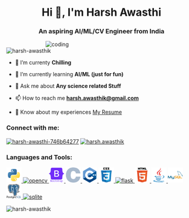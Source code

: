 <h1 align="center">Hi 👋, I'm Harsh Awasthi</h1>
<h3 align="center">An aspiring AI/ML/CV Engineer from India</h3>
<div>
       <img align="right" alt='coding' width='400' src='https://cdn.dribbble.com/users/1162077/screenshots/3848914/programmer.gif'>
</div>



<p align="left"> <img src="https://komarev.com/ghpvc/?username=harsh-awasthik&label=Profile%20views&color=0e75b6&style=flat" alt="harsh-awasthik" /> </p>



- 🔭 I’m currenty **Chilling**

- 🌱 I’m currently learning **AI/ML (just for fun)**

- 💬 Ask me about **Any science related Stuff**

- 📫 How to reach me **harsh.awasthik@gmail.com**

- 📄 Know about my experiences [My Resume](https://docs.google.com/document/d/1xKB7dJvHIlrr6rHp5ltgug0527l3Nf5cwYpe2fiYwk0/edit?usp=sharing)

<h3 align="left">Connect with me:</h3>
<p align="left">
<a href="https://linkedin.com/in/harsh-awasthi-746b64277" target="blank"><img align="center" src="https://raw.githubusercontent.com/rahuldkjain/github-profile-readme-generator/master/src/images/icons/Social/linked-in-alt.svg" alt="harsh-awasthi-746b64277" height="30" width="40" /></a>
<a href="https://instagram.com/harsh.awasthik" target="blank"><img align="center" src="https://raw.githubusercontent.com/rahuldkjain/github-profile-readme-generator/master/src/images/icons/Social/instagram.svg" alt="harsh.awasthik" height="30" width="40" /></a>
</p>

<h3 align="left">Languages and Tools:</h3>
<p align="left">  <a href="https://www.python.org" target="_blank" rel="noreferrer"> <img src="https://raw.githubusercontent.com/devicons/devicon/master/icons/python/python-original.svg" alt="python" width="40" height="40"/> </a>  <a href="https://opencv.org/" target="_blank" rel="noreferrer"> <img src="https://www.vectorlogo.zone/logos/opencv/opencv-icon.svg" alt="opencv" width="40" height="40"/> </a> <a href="https://getbootstrap.com" target="_blank" rel="noreferrer"> <img src="https://raw.githubusercontent.com/devicons/devicon/master/icons/bootstrap/bootstrap-plain-wordmark.svg" alt="bootstrap" width="40" height="40"/> </a> <a href="https://www.cprogramming.com/" target="_blank" rel="noreferrer"> <img src="https://raw.githubusercontent.com/devicons/devicon/master/icons/c/c-original.svg" alt="c" width="40" height="40"/> </a> <a href="https://www.w3schools.com/cpp/" target="_blank" rel="noreferrer"> <img src="https://raw.githubusercontent.com/devicons/devicon/master/icons/cplusplus/cplusplus-original.svg" alt="cplusplus" width="40" height="40"/> </a> <a href="https://www.w3schools.com/css/" target="_blank" rel="noreferrer"> <img src="https://raw.githubusercontent.com/devicons/devicon/master/icons/css3/css3-original-wordmark.svg" alt="css3" width="40" height="40"/> </a> <a href="https://flask.palletsprojects.com/" target="_blank" rel="noreferrer"> <img src="[https://www.vectorlogo.zone/logos/pocoo_flask/pocoo_flask-icon.svg" alt="flask" width="40" height="40"/> </a> <a href="https://www.w3.org/html/" target="_blank" rel="noreferrer"> <img src="https://raw.githubusercontent.com/devicons/devicon/master/icons/html5/html5-original-wordmark.svg" alt="html5" width="40" height="40"/> </a> <a href="https://www.java.com" target="_blank" rel="noreferrer"> <img src="https://raw.githubusercontent.com/devicons/devicon/master/icons/java/java-original.svg" alt="java" width="40" height="40"/> </a> <a href="https://www.mysql.com/" target="_blank" rel="noreferrer"> <img src="https://raw.githubusercontent.com/devicons/devicon/master/icons/mysql/mysql-original-wordmark.svg" alt="mysql" width="40" height="40"/> </a> <a href="https://www.postgresql.org" target="_blank" rel="noreferrer"> <img src="https://raw.githubusercontent.com/devicons/devicon/master/icons/postgresql/postgresql-original-wordmark.svg" alt="postgresql" width="40" height="40"/> </a> <a href="https://www.sqlite.org/" target="_blank" rel="noreferrer"> <img src="https://www.vectorlogo.zone/logos/sqlite/sqlite-icon.svg" alt="sqlite" width="40" height="40"/></a> </p>

<p><img align="center" src="https://github-readme-stats.vercel.app/api/top-langs?username=harsh-awasthik&show_icons=true&locale=en&layout=compact" alt="harsh-awasthik" /></p>
